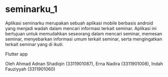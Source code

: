 # seminarku_1

Aplikasi seminarku merupakan sebuah aplikasi mobile berbasis android yang menjadi wadah dalam mencari informasi terkait seminar. Aplikasi ini bertujuan untuk memudahkan seseorang dalam mencari seminar, memesan seminar, menyebarkan informasi umum terkait seminar, serta mengingatkan terkait seminar yang di ikuti.

Flutter app

Oleh 
Ahmad Adnan Shadiqin (3311901087), 
Erna Nadira (3311901008), 
Indah Fauziyyah (3311901060)



